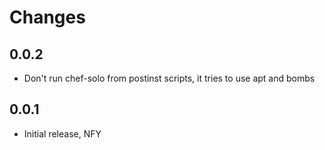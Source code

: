 Changes
=======

0.0.2
-----

 - Don't run chef-solo from postinst scripts, it tries to use apt and
   bombs

0.0.1
-----

 - Initial release, NFY
